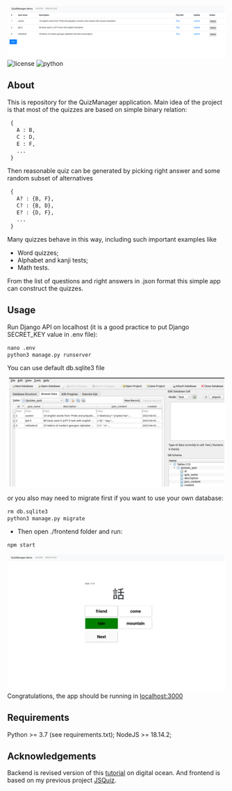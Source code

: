 ![ProjectLogo](screenshots/storage_app.png)
![license](https://img.shields.io/github/license/mihael-tunik/DjangoQuizManager)
![python](https://img.shields.io/badge/python-3.8.10-green)
## About
This is repository for the QuizManager application.
Main idea of the project is that most of the quizzes are based on simple binary relation:
```
 { 
   A : B,
   C : D,
   E : F, 
   ...
 } 
```
Then reasonable quiz can be generated by picking right answer and some random subset of alternatives
```
 {
   A? : {B, F},
   C? : {B, D},
   E? : {D, F},
   ...
 }
```
Many quizzes behave in this way, including such important examples like
- Word quizzes;
- Alphabet and kanji tests;
- Math tests.

From the list of questions and right answers in .json format this simple app can construct the quizzes.

## Usage
Run Django API on localhost (it is a good practice to put Django SECRET_KEY value in .env file):
```
nano .env
python3 manage.py runserver
```
You can use default db.sqlite3 file

![image](screenshots/db_view.png)

or you also may need to migrate first if you want to use your own database:
```
rm db.sqlite3
python3 manage.py migrate
```
- Then open ./frontend folder and run:
```
npm start
```
![image](screenshots/jlpt-5.png)
Congratulations, the app should be running in [localhost:3000](http://localhost:3000) 

## Requirements
Python >= 3.7 (see requirements.txt);
NodeJS >= 18.14.2;

## Acknowledgements
Backend is revised version of this [tutorial](https://github.com/techiediaries/django-react)
on digital ocean. And frontend is based on my previous project [JSQuiz](https://github.com/mihael-tunik/JSQuiz).
